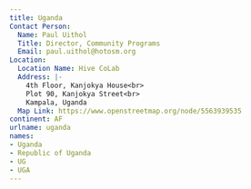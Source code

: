 ```yaml
---
title: Uganda
Contact Person:
  Name: Paul Uithol
  Title: Director, Community Programs
  Email: paul.uithol@hotosm.org
Location:
  Location Name: Hive CoLab
  Address: |-
    4th Floor, Kanjokya House<br>
    Plot 90, Kanjokya Street<br>
    Kampala, Uganda
  Map Link: https://www.openstreetmap.org/node/5563939535
continent: AF
urlname: uganda
names:
- Uganda
- Republic of Uganda
- UG
- UGA
---
```


